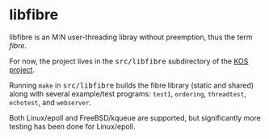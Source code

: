 libfibre
========

libfibre is an M:N user-threading libray without preemption, thus the term <i>fibre</i>.

For now, the project lives in the <tt>src/libfibre</tt> subdirectory of the [KOS project](https://git.uwaterloo.ca/mkarsten/KOS).

Running `make` in <tt>src/libfibre</tt> builds the fibre library (static and shared) along with several example/test programs: `test1`, `ordering`, `threadtest`, `echotest`, and `webserver`.

Both Linux/epoll and FreeBSD/kqueue are supported, but significantly more testing has been done for Linux/epoll.

